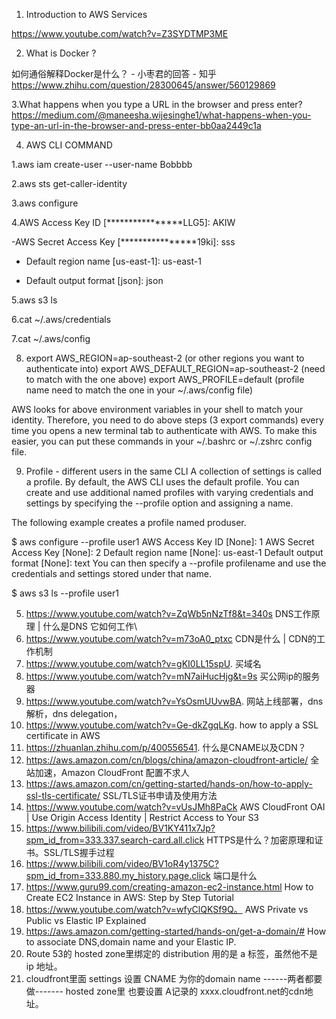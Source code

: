 1. Introduction to AWS Services


https://www.youtube.com/watch?v=Z3SYDTMP3ME



2.  What is Docker ?

如何通俗解释Docker是什么？ - 小枣君的回答 - 知乎
https://www.zhihu.com/question/28300645/answer/560129869

3.What happens when you type a URL in the browser and press enter?
https://medium.com/@maneesha.wijesinghe1/what-happens-when-you-type-an-url-in-the-browser-and-press-enter-bb0aa2449c1a

4. AWS CLI COMMAND

  1.aws iam create-user --user-name Bobbbb
  
  2.aws sts get-caller-identity
  
  3.aws configure   
  
  4.AWS Access Key ID [****************LLG5]: AKIW
  
   -AWS Secret Access Key [****************19ki]: sss
    
   - Default region name [us-east-1]: us-east-1
    
   - Default output format [json]: json
    
  5.aws s3 ls

  6.cat ~/.aws/credentials
  
  7.cat ~/.aws/config
  
  8.
      export AWS_REGION=ap-southeast-2 (or other regions you want to authenticate into) 
export AWS_DEFAULT_REGION=ap-southeast-2 (need to match with the one above)
 export AWS_PROFILE=default (profile name need to match the one in your ~/.aws/config file)
      
   AWS looks for above environment variables in your shell to match your identity. Therefore, you need to do above steps (3 export commands) every time you opens a new terminal tab to authenticate with AWS. 
   To make this easier, you can put these commands in your ~/.bashrc or ~/.zshrc config file.
   
  9. Profile - different users in the same CLI
  A collection of settings is called a profile. By default, the AWS CLI uses the default profile. You can create and use additional named profiles with     varying credentials and settings by specifying the --profile option and assigning a name.

  The following example creates a profile named produser.

  $ aws configure --profile user1
  AWS Access Key ID [None]: 1
  AWS Secret Access Key [None]: 2
  Default region name [None]: us-east-1
  Default output format [None]: text
  You can then specify a --profile profilename and use the credentials and settings stored under that name.

  $ aws s3 ls --profile user1
  
  
  
  
  5.   https://www.youtube.com/watch?v=ZqWb5nNzTf8&t=340s  DNS工作原理 | 什么是DNS 它如何工作\
  6.   https://www.youtube.com/watch?v=m73oA0_ptxc CDN是什么 | CDN的工作机制
  7.   https://www.youtube.com/watch?v=gKI0LL15spU. 买域名 
  8.    https://www.youtube.com/watch?v=mN7aiHucHjg&t=9s  买公网ip的服务器
  9.    https://www.youtube.com/watch?v=YsOsmUUvwBA. 网站上线部署，dns解析，dns delegation，
  10.    https://www.youtube.com/watch?v=Ge-dkZgqLKg.  how to apply a SSL certificate in AWS
  11.    https://zhuanlan.zhihu.com/p/400556541. 什么是CNAME以及CDN？
  12.    https://aws.amazon.com/cn/blogs/china/amazon-cloudfront-article/ 全站加速，Amazon CloudFront 配置不求人
  13.    https://aws.amazon.com/cn/getting-started/hands-on/how-to-apply-ssl-tls-certificate/  SSL/TLS证书申请及使用方法
  14.    https://www.youtube.com/watch?v=vUsJMh8PaCk  AWS CloudFront OAI | Use Origin Access Identity | Restrict Access to Your S3 
  15.    https://www.bilibili.com/video/BV1KY411x7Jp?spm_id_from=333.337.search-card.all.click HTTPS是什么？加密原理和证书。SSL/TLS握手过程
  16.    https://www.bilibili.com/video/BV1oR4y1375C?spm_id_from=333.880.my_history.page.click 端口是什么
  17.    https://www.guru99.com/creating-amazon-ec2-instance.html  How to Create EC2 Instance in AWS: Step by Step Tutorial
  18.    https://www.youtube.com/watch?v=wfyClQKSf9Q。 AWS Private vs Public vs Elastic IP Explained
  19.    https://aws.amazon.com/getting-started/hands-on/get-a-domain/#  How to associate DNS,domain name and your Elastic IP.
  20.    Route 53的 hosted zone里绑定的 distribution 用的是 a 标签，虽然他不是 ip 地址。
  21.    cloudfront里面 settings 设置 CNAME 为你的domain name ------两者都要做------- hosted zone里 也要设置 A记录的 xxxx.cloudfront.net的cdn地址。 


